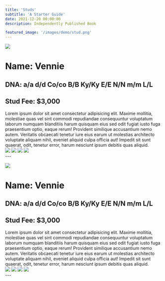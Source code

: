 ```yaml
---
title: 'Studs'
subtitle: 'A Starter Guide'
date: 2021-12-20 00:00:00
description: Independently Published Book

featured_image: '/images/demo/stud.png'
---
```


![](/images/demo/stud.png)


<h1>Name: Vennie </h1>
<h2>DNA: a/a d/d Co/co B/B Ky/Ky E/E N/N m/m L/L </h2>
<h2>Stud Fee: $3,000</h2>
Lorem ipsum dolor sit amet consectetur adipisicing elit. Maxime mollitia,
molestiae quas vel sint commodi repudiandae consequuntur voluptatum laborum
numquam blanditiis harum quisquam eius sed odit fugiat iusto fuga praesentium
optio, eaque rerum! Provident similique accusantium nemo autem. Veritatis
obcaecati tenetur iure eius earum ut molestias architecto voluptate aliquam
nihil, eveniet aliquid culpa officia aut! Impedit sit sunt quaerat, odit,
tenetur error, harum nesciunt ipsum debitis quas aliquid.

<div class="gallery" data-columns="1">
	<img src="/images/demo/demo-landscape.jpg">
	<img src="/images/demo/demo-landscape-2.jpg">
        <img src="/images/demo/demo-landscape.jpg">
	<img src="/images/demo/demo-landscape-2.jpg">
</div>
---

![](/images/demo/stud.png)


<h1>Name: Vennie </h1>
<h2>DNA: a/a d/d Co/co B/B Ky/Ky E/E N/N m/m L/L </h2>
<h2>Stud Fee: $3,000</h2>
Lorem ipsum dolor sit amet consectetur adipisicing elit. Maxime mollitia,
molestiae quas vel sint commodi repudiandae consequuntur voluptatum laborum
numquam blanditiis harum quisquam eius sed odit fugiat iusto fuga praesentium
optio, eaque rerum! Provident similique accusantium nemo autem. Veritatis
obcaecati tenetur iure eius earum ut molestias architecto voluptate aliquam
nihil, eveniet aliquid culpa officia aut! Impedit sit sunt quaerat, odit,
tenetur error, harum nesciunt ipsum debitis quas aliquid.

<div class="gallery" data-columns="1">
	<img src="/images/demo/demo-landscape.jpg">
	<img src="/images/demo/demo-landscape-2.jpg">
        <img src="/images/demo/demo-landscape.jpg">
	<img src="/images/demo/demo-landscape-2.jpg">
</div>
---
